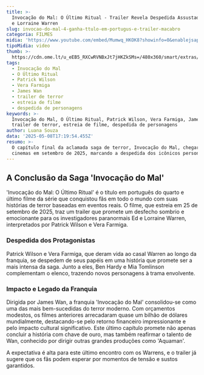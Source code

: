 ```yaml
---
title: >-
  Invocação do Mal: O Último Ritual - Trailer Revela Despedida Assustadora de Ed
  e Lorraine Warren
slug: invocao-do-mal-4-ganha-ttulo-em-portugus-e-trailer-macabro
categoria: FILMES
midia: 'https://www.youtube.com/embed/Mumwq_HKOK8?showinfo=0&enablejsapi=1'
tipoMidia: video
thumb: >-
  https://cdn.ome.lt/u_eEB5_RXCwRVNBxJt7jHKZkSMs=/480x360/smart/extras/conteudos/omelete_THUMB_-_2025-05-08T133303.574.png
tags:
  - Invocação do Mal
  - O Último Ritual
  - Patrick Wilson
  - Vera Farmiga
  - James Wan
  - trailer de terror
  - estreia de filme
  - despedida de personagens
keywords: >-
  Invocação do Mal, O Último Ritual, Patrick Wilson, Vera Farmiga, James Wan,
  trailer de terror, estreia de filme, despedida de personagens
author: Luana Souza
data: '2025-05-08T17:19:54.455Z'
resumo: >-
  O capítulo final da aclamada saga de terror, Invocação do Mal, chegará aos
  cinemas em setembro de 2025, marcando a despedida dos icônicos personagens.
---
```


## A Conclusão da Saga 'Invocação do Mal'

'Invocação do Mal: O Último Ritual' é o título em português do quarto e último filme da série que conquistou fãs em todo o mundo com suas histórias de terror baseadas em eventos reais. O filme, que estreia em 25 de setembro de 2025, traz um trailer que promete um desfecho sombrio e emocionante para os investigadores paranormais Ed e Lorraine Warren, interpretados por Patrick Wilson e Vera Farmiga.

### Despedida dos Protagonistas

Patrick Wilson e Vera Farmiga, que deram vida ao casal Warren ao longo da franquia, se despedem de seus papéis em uma história que promete ser a mais intensa da saga. Junto a eles, Ben Hardy e Mia Tomlinson complementam o elenco, trazendo novos personagens à trama envolvente.

### Impacto e Legado da Franquia

Dirigida por James Wan, a franquia 'Invocação do Mal' consolidou-se como uma das mais bem-sucedidas do terror moderno. Com orçamentos modestos, os filmes anteriores arrecadaram quase um bilhão de dólares mundialmente, destacando-se pelo retorno financeiro impressionante e pelo impacto cultural significativo. Este último capítulo promete não apenas concluir a história com chave de ouro, mas também reafirmar o talento de Wan, conhecido por dirigir outras grandes produções como 'Aquaman'.

A expectativa é alta para este último encontro com os Warrens, e o trailer já sugere que os fãs podem esperar por momentos de tensão e sustos garantidos.

